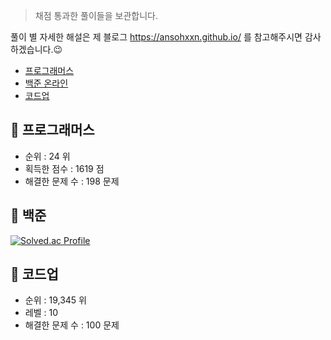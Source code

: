 > 채점 통과한 풀이들을 보관합니다. 

풀이 별 자세한 해설은 제 블로그 <https://ansohxxn.github.io/> 를 참고해주시면 감사하겠습니다.😉

- [프로그래머스](https://programmers.co.kr/)
- [백준 온라인](https://www.acmicpc.net/) 
- [코드업](https://codeup.kr/index.php)

## 📌 프로그래머스

- 순위 : 24 위
- 획득한 점수 : 1619 점
- 해결한 문제 수 : 198 문제

## 📌 백준 

[![Solved.ac Profile](http://mazassumnida.wtf/api/v2/generate_badge?boj=ansohxxn)](https://solved.ac/ansohxxn/)

## 📌 코드업

- 순위 : 19,345 위
- 레벨 : 10
- 해결한 문제 수 : 100 문제